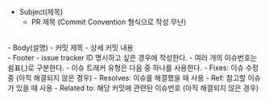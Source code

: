 - Subject(제목)
    - PR 제목 (Commit Convention 형식으로 작성 무난)
 <br>
- Body(설명)
    - 커밋 제목
    - 상세 커밋 내용
 <br>
- Footer
    - issue tracker ID 명시하고 싶은 경우에 작성한다.
    - 여러 개의 이슈번호는 쉼표(,)로 구분한다.
    - 이슈 트래커 유형은 다음 중 하나를 사용한다.
        - Fixes: 이슈 수정중 (아직 해결되지 않은 경우)
        - Resolves: 이슈를 해결했을 때 사용
        - Ref: 참고할 이슈가 있을 때 사용
        - Related to: 해당 커밋에 관련된 이슈번호 (아직 해결되지 않은 경우)
